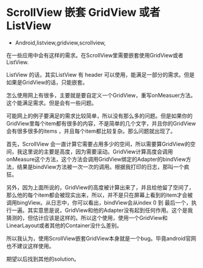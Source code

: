 # ScrollView 嵌套 GridView 或者 ListView
- Android,listview,gridview,scrollview,

在一些应用中会有这样的需求。在ScrollView里需要嵌套使用GridView或者ListView.

ListView 的话，其实ListView 有 header 可以使用，能满足一部分的需求。但是如果是GridView的话，只能嵌套。

怎么使用网上有很多，主要就是要自定义一个GridView，重写onMeasuer方法。这个能满足需求。但是会有一些问题。

可能网上的例子要满足的需求比较简单，所以没有那么多的问题。但是如果你的GridView里每个item都有很多的内容，不是简单的几个文字，并且你的GridView会有很多很多的items ，并且每个item都比较复杂。那么问题就出现了。

首先，ScrollView 会一直计算它需要占用多少的空间，所以需要算GridView的空间，我这里说的主要是高度，因为需要滚动。GridView计算高度会调用onMeasure这个方法，这个方法会调用GridView绑定的Adapter的bindView方法，结果是bindView方法被一次一次的调用。根据我打印的日志，那叫一个疯狂。

另外，因为上面所说的，GridView的高度被计算出来了，并且给他留了空间了，那么他的每个item都会被现实出来，所以，并不是只在屏幕上看到的item才会被调用bingView。从日志中，你可以看出，bindView会从index 0 到 最后一个，执行一遍。其实意思是说，GridView和他的Adapter没有起到任何作用。这个是我猜测的，但估计应该是这样的。所以这个使用，使用一个GridView和LinearLayout或者其他的Container没什么差别。

所以我认为，使用ScrollView嵌套GridView本身就是一个bug。毕竟android官网也不建议这样使用。

期望以后找到其他的solution。
